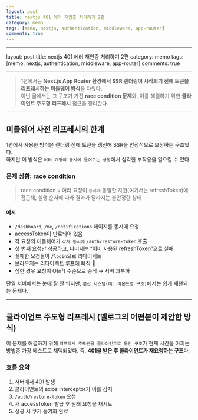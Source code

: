 ```yaml
---
layout: post
title: nextjs 401 에러 재인증 처리하기 2편
category: memo
tags: [memo, nextjs, authentication, middleware, app-router]
comments: true
---
```


<!-- @format -->

---

layout: post
title: nextjs 401 에러 재인증 처리하기 2편
category: memo
tags: [memo, nextjs, authentication, middleware, app-router]
comments: true

---

<!-- @format -->

> 1편에서는 **Next.js App Router 환경에서 SSR 렌더링이 시작되기 전에 토큰을 리프레시하는 미들웨어 방식**을 다뤘다.  
> 이번 글에서는 그 구조가 가진 **race condition 문제**와, 이를 해결하기 위한 **클라이언트 주도형 리프레시** 접근을 정리한다.

---

## 미들웨어 사전 리프레시의 한계

1편에서 사용한 방식은 렌더링 전에 토큰을 갱신해 SSR을 안정적으로 보장하는 구조였다.  
하지만 이 방식은 `여러 요청이 동시에 들어오는 상황`에서 심각한 부작용을 일으킬 수 있다.

### 문제 상황: race condition

> race condition = 여러 요청이 `동시에` 동일한 자원(여기서는 refreshToken)에 접근해, 실행 순서에 따라 결과가 달라지는 불안정한 상태

#### 예시

- `/dashboard`, `/me`, `/notifications` 페이지를 동시에 요청
- accessToken이 만료되어 있음
- 각 요청의 미들웨어가 `각자 동시에` `/auth/restore-token` 호출
- 첫 번째 요청만 성공하고, 나머지는 “이미 사용된 refreshToken”으로 실패
- 실패한 요청들이 `/login`으로 리다이렉트
- 브라우저는 리다이렉트 루프에 빠짐 🔁
- 심한 경우 요청이 O(n²) 수준으로 증식 → 서버 과부하

단일 서버에서는 눈에 잘 안 띄지만, `분산 시스템(예: 아몬드영 구조)`에서는 쉽게 재현되는 문제다.

---

## 클라이언트 주도형 리프레시 (벨로그의 어떤분이 제안한 방식)

이 문제를 해결하기 위해 `리프레시 주도권을 클라이언트로 옮긴 구조`가 현재 시간을 아끼는 방법중 가장 베스트로 채택되었다.
즉, **401을 받은 후 클라이언트가 재요청하는 구조**다.

### 흐름 요약

1. 서버에서 401 발생
2. 클라이언트의 axios interceptor가 이를 감지
3. `/auth/restore-token` 요청
4. 새 accessToken 발급 후 원래 요청을 재시도
5. 성공 시 쿠키 동기화 완료
